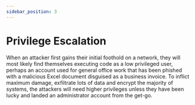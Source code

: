 ```yaml
---
sidebar_position: 3
---
```


# Privilege Escalation

When an attacker first gains their initial foothold on a network, they will most likely find themselves executing code as a low privileged user, perhaps an account used for general office work that has been phished with a malicious Excel document disguised as a business invoice. 
To inflict maximum damage, exfiltrate lots of data and encrypt the majority of systems, the attackers will need higher privileges unless they have been lucky and landed an administrator account from the get-go.

